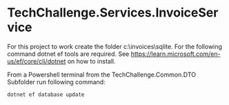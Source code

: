 # TechChallenge.Services.InvoiceService

For this project to work create the folder c:\invoices\sqlite. For the following command dotnet ef tools are required. 
See https://learn.microsoft.com/en-us/ef/core/cli/dotnet on how to install.

From a Powershell terminal from the TechChallenge.Common.DTO Subfolder run following command: 
```
dotnet ef database update
```



